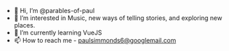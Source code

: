 - 👋 Hi, I’m @parables-of-paul
- 👀 I’m interested in Music, new ways of telling stories, and exploring new places.
- 🌱 I’m currently learning VueJS
- 📫 How to reach me - paulsimmonds6@googlemail.com

<!---
parables-of-paul/parables-of-paul is a ✨ special ✨ repository because its `README.md` (this file) appears on your GitHub profile.
You can click the Preview link to take a look at your changes.
--->
